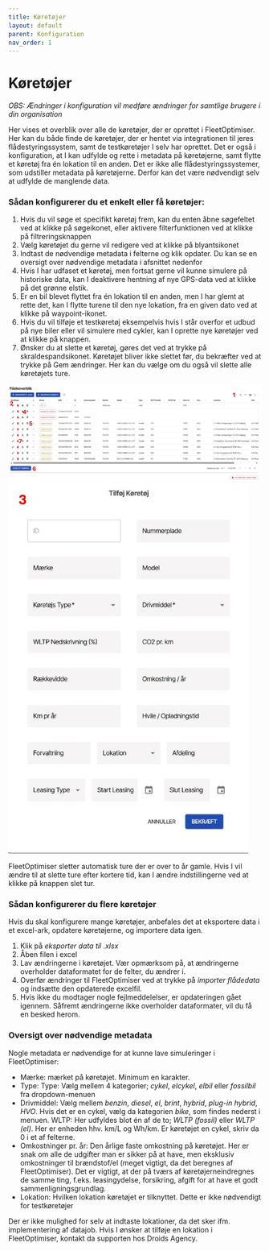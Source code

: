 ```yaml
---
title: Køretøjer
layout: default
parent: Konfiguration
nav_order: 1
---
```


# Køretøjer #
_OBS: Ændringer i konfiguration vil medføre ændringer for samtlige brugere i din organisation_

Her vises et overblik over alle de køretøjer, der er oprettet i FleetOptimiser. Her kan du både finde de køretøjer, der er hentet via integrationen til jeres flådestyringssystem, samt de testkøretøjer I selv har oprettet. Det er også i konfiguration, at I kan udfylde og rette i metadata på køretøjerne, samt flytte et køretøj fra én lokation til en anden. Det er ikke alle flådestyringssystemer, som udstiller metadata på køretøjerne. Derfor kan det være nødvendigt selv at udfylde de manglende data.

### Sådan konfigurerer du et enkelt eller få køretøjer: ###
1. Hvis du vil søge et specifikt køretøj frem, kan du enten åbne søgefeltet ved at klikke på søgeikonet, eller aktivere filterfunktionen ved at klikke på filtreringsknappen
2. Vælg køretøjet du gerne vil redigere ved at klikke på blyantsikonet
3. Indtast de nødvendige metadata i felterne og klik opdater. Du kan se en oversigt over nødvendige metadata i afsnittet nedenfor
4. Hvis I har udfaset et køretøj, men fortsat gerne vil kunne simulere på historiske data, kan I deaktivere hentning af nye GPS-data ved at klikke på det grønne elstik.
5. Er en bil blevet flyttet fra én lokation til en anden, men I har glemt at rette det, kan I flytte turene til den nye lokation, fra en given dato ved at klikke på waypoint-ikonet.
6. Hvis du vil tilføje et testkøretøj eksempelvis hvis I står overfor et udbud på nye biler eller vil simulere med cykler, kan I oprette nye køretøjer ved at klikke på knappen.
7. Ønsker du at slette et køretøj, gøres det ved at trykke på skraldespandsikonet. Køretøjet bliver ikke slettet før, du bekræfter ved at trykke på Gem ændringer. Her kan du vælge om du også vil slette alle køretøjets ture.

![Konfiguration køretøjer](../assets/Konfigurationkoeretoejermarkering.JPG)
![konfiguration enkelt køretøj markering.JPG](../assets/konfigurationenkeltkoeretoejmarkering.JPG)

FleetOptimiser sletter automatisk ture der er over to år gamle. Hvis I vil ændre til at slette ture efter kortere tid, kan I ændre
indstillingerne ved at klikke på knappen slet tur.

### Sådan konfigurerer du flere køretøjer ###
Hvis du skal konfigurere mange køretøjer, anbefales det at eksportere data i et excel-ark, opdatere køretøjerne, og importere data igen. 
1. Klik på _eksporter data til .xlsx_
2. Åben filen i excel
3. Lav ændringerne i køretøjet. Vær opmærksom på, at ændringerne overholder dataformatet for de felter, du ændrer i.
4. Overfør ændringer til FleetOptimiser ved at trykke på _importer flådedata_ og indsætte den opdaterede excelfil.
5. Hvis ikke du modtager nogle fejlmeddelelser, er opdateringen gået igennem. Såfremt ændringerne ikke overholder dataformater, vil du få en besked herom.

### Oversigt over nødvendige metadata ###
Nogle metadata er nødvendige for at kunne lave simuleringer i FleetOptimiser:
- Mærke: mærket på køretøjet. Minimum en karakter.
- Type: Type: Vælg mellem 4 kategorier; _cykel_, _elcykel_, _elbil_ eller _fossilbil_ fra dropdown-menuen
- Drivmiddel: Vælg mellem _benzin_, _diesel_, _el_, _brint_, _hybrid_, _plug-in hybrid_, _HVO_. Hvis det er en cykel, vælg da kategorien _bike_, som findes nederst i menuen.
WLTP: Her udfyldes blot én af de to; _WLTP (fossil)_ eller _WLTP (el)_. Her er enheden hhv. km/L og Wh/km. Er køretøjet en cykel, skriv da 0 i et af felterne.
- Omkostninger pr. år: Den årlige faste omkostning på køretøjet. Her er snak om alle de udgifter man er sikker på at have, men eksklusiv omkostninger til brændstof/el (meget vigtigt, da det beregnes af FleetOptimiser). Det er vigtigt, at der på tværs af køretøjerneindregnes de samme ting, f.eks. leasingydelse, forsikring, afgift for at have et godt sammenligningsgrundlag.
- Lokation: Hvilken lokation køretøjet er tilknyttet. Dette er ikke nødvendigt for testkøretøjer

Der er ikke mulighed for selv at indtaste lokationer, da det sker ifm. implementering af datajob. Hvis I ønsker at tilføje en lokation i FleetOptimiser, kontakt da supporten hos Droids Agency.
